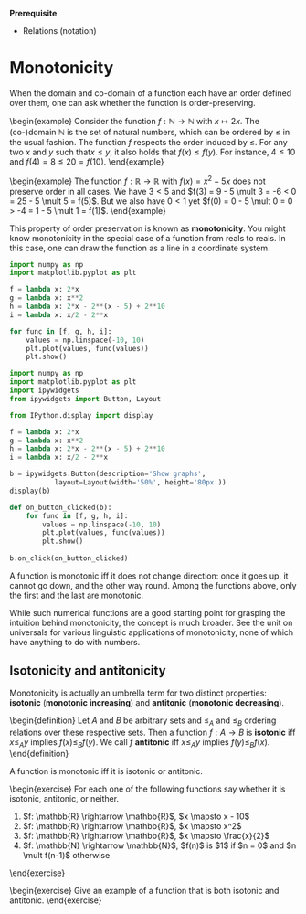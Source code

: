 **Prerequisite**

- Relations (notation)

# Monotonicity

When the domain and co-domain of a function each have an order defined over them, one can ask whether the function is order-preserving.

\begin{example}
Consider the function $f: \mathbb{N} \rightarrow \mathbb{N}$ with $x \mapsto 2x$.
The (co-)domain $\mathbb{N}$ is the set of natural numbers, which can be ordered by $\leq$ in the usual fashion.
The function $f$ respects the order induced by $\leq$.
For any two $x$ and $y$ such that$x \leq y$, it also holds that $f(x) \leq f(y)$.
For instance, $4 \leq 10$ and $f(4) = 8 \leq 20 = f(10)$.
\end{example}

\begin{example}
The function $f: \mathbb{R} \rightarrow \mathbb{R}$ with $f(x) = x^2 - 5x$ does not preserve order in all cases.
We have $3 < 5$ and $f(3) = 9 - 5 \mult 3 = -6 < 0 = 25 - 5 \mult 5 = f(5)$.
But we also have $0 < 1$ yet $f(0) = 0 - 5 \mult 0 = 0 > -4 = 1 - 5 \mult 1 = f(1)$.
\end{example}

This property of order preservation is known as **monotonicity**.
You might know monotonicity in the special case of a function from reals to reals.
In this case, one can draw the function as a line in a coordinate system.

```python
import numpy as np
import matplotlib.pyplot as plt

f = lambda x: 2*x
g = lambda x: x**2
h = lambda x: 2*x - 2**(x - 5) + 2**10
i = lambda x: x/2 - 2**x

for func in [f, g, h, i]:
    values = np.linspace(-10, 10)
    plt.plot(values, func(values))
    plt.show()
```

```python
import numpy as np
import matplotlib.pyplot as plt
import ipywidgets
from ipywidgets import Button, Layout

from IPython.display import display

f = lambda x: 2*x
g = lambda x: x**2
h = lambda x: 2*x - 2**(x - 5) + 2**10
i = lambda x: x/2 - 2**x

b = ipywidgets.Button(description='Show graphs',
           layout=Layout(width='50%', height='80px'))
display(b)

def on_button_clicked(b):
    for func in [f, g, h, i]:
        values = np.linspace(-10, 10)
        plt.plot(values, func(values))
        plt.show()
    
b.on_click(on_button_clicked)
```

A function is monotonic iff it does not change direction: once it goes up, it cannot go down, and the other way round.
Among the functions above, only the first and the last are monotonic.

While such numerical functions are a good starting point for grasping the intuition behind monotonicity, the concept is much broader.
See the unit on universals for various linguistic applications of monotonicity, none of which have anything to do with numbers.

## Isotonicity and antitonicity

Monotonicity is actually an umbrella term for two distinct properties: **isotonic** (**monotonic increasing**) and **antitonic** (**monotonic decreasing**).

\begin{definition}
Let $A$ and $B$ be arbitrary sets and $\leq_A$ and $\leq_B$ ordering relations over these respective sets.
Then a function $f: A \rightarrow B$ is **isotonic** iff $x \leq_A y$ implies $f(x) \leq_B f(y)$.
We call $f$ **antitonic** iff $x \leq_A y$ implies $f(y) \leq_B f(x)$.
\end{definition}

A function is monotonic iff it is isotonic or antitonic.

\begin{exercise}
For each one of the following functions say whether it is isotonic, antitonic, or neither.

<ol>
<li>$f: \mathbb{R} \rightarrow \mathbb{R}$, $x \mapsto x - 10$</li>
<li>$f: \mathbb{R} \rightarrow \mathbb{R}$, $x \mapsto x^2$</li>
<li>$f: \mathbb{R} \rightarrow \mathbb{R}$, $x \mapsto \frac{x}{2}$</li>
<li>$f: \mathbb{N} \rightarrow \mathbb{N}$, $f(n)$ is $1$ if $n = 0$ and $n \mult f(n-1)$ otherwise</li>
</ol>
\end{exercise}

\begin{exercise}
Give an example of a function that is both isotonic and antitonic.
\end{exercise}
